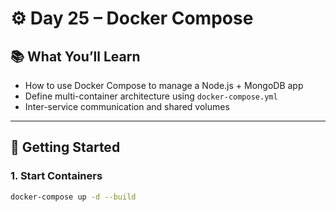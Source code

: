 # ⚙️ Day 25 – Docker Compose

## 📚 What You’ll Learn

- How to use Docker Compose to manage a Node.js + MongoDB app
- Define multi-container architecture using `docker-compose.yml`
- Inter-service communication and shared volumes

---

## 🚀 Getting Started

### 1. Start Containers
```bash
docker-compose up -d --build
